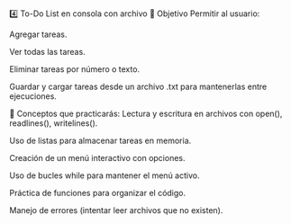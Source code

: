 4️⃣ To-Do List en consola con archivo
🎯 Objetivo
Permitir al usuario:

Agregar tareas.

Ver todas las tareas.

Eliminar tareas por número o texto.

Guardar y cargar tareas desde un archivo .txt para mantenerlas entre ejecuciones.

🧩 Conceptos que practicarás:
Lectura y escritura en archivos con open(), readlines(), writelines().

Uso de listas para almacenar tareas en memoria.

Creación de un menú interactivo con opciones.

Uso de bucles while para mantener el menú activo.

Práctica de funciones para organizar el código.

Manejo de errores (intentar leer archivos que no existen).